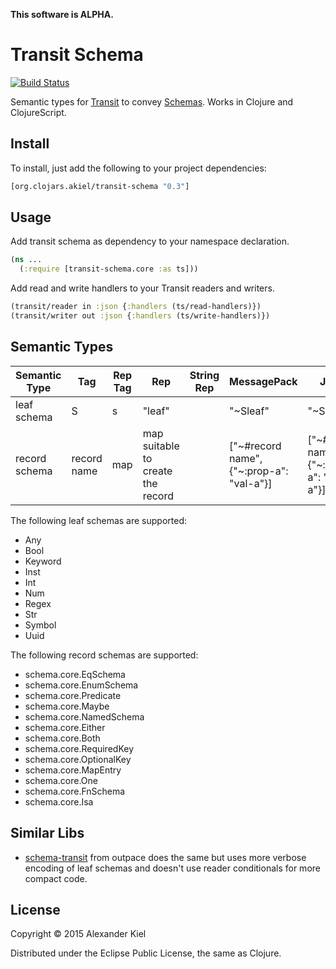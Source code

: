 __This software is ALPHA.__

# Transit Schema

[![Build Status](https://travis-ci.org/alexanderkiel/transit-schema.svg?branch=master)](https://travis-ci.org/alexanderkiel/transit-schema)

Semantic types for [Transit][1] to convey [Schemas][2]. Works in Clojure and
ClojureScript.

## Install

To install, just add the following to your project dependencies:

```clojure
[org.clojars.akiel/transit-schema "0.3"]
```

## Usage

Add transit schema as dependency to your namespace declaration.

```clojure
(ns ...
  (:require [transit-schema.core :as ts]))
```

Add read and write handlers to your Transit readers and writers.

```clojure
(transit/reader in :json {:handlers (ts/read-handlers)})
(transit/writer out :json {:handlers (ts/write-handlers)})
```

## Semantic Types

| Semantic Type | Tag | Rep Tag | Rep    | String Rep | MessagePack | JSON     | JSON-Verbose |
|---------------|-----|---------|--------|------------|-------------|----------|--------------|
| leaf schema   | S   | s       | "leaf" |            | "~Sleaf"    | "~Sleaf" | "~Sleaf"     |
| record schema | record name | map | map suitable to create the record | | ["~#record name", {"~:prop-a": "val-a"}] | ["~#record name", {"~:prop-a": "val-a"}] | {"~#record name": {"~:prop-a": "val-a"}} |

The following leaf schemas are supported:

* Any
* Bool
* Keyword
* Inst
* Int
* Num
* Regex
* Str
* Symbol
* Uuid

The following record schemas are supported:

* schema.core.EqSchema
* schema.core.EnumSchema
* schema.core.Predicate
* schema.core.Maybe
* schema.core.NamedSchema
* schema.core.Either
* schema.core.Both
* schema.core.RequiredKey
* schema.core.OptionalKey
* schema.core.MapEntry
* schema.core.One
* schema.core.FnSchema
* schema.core.Isa

## Similar Libs

* [schema-transit][3] from outpace does the same but uses more verbose encoding
  of leaf schemas and doesn't use reader conditionals for more compact code.

## License

Copyright © 2015 Alexander Kiel

Distributed under the Eclipse Public License, the same as Clojure.

[1]: <https://github.com/cognitect/transit-format>
[2]: <https://github.com/Prismatic/schema>
[3]: <https://github.com/outpace/schema-transit>
